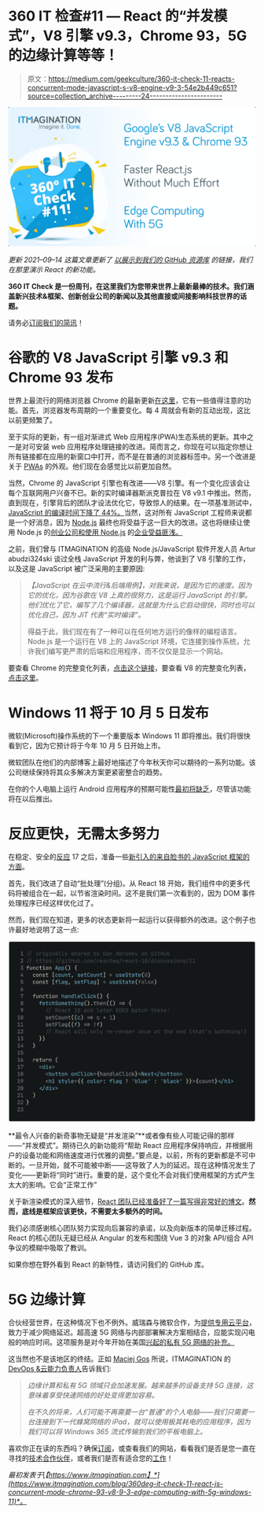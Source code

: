 # 360 IT 检查#11 — React 的“并发模式”，V8 引擎 v9.3，Chrome 93，5G 的边缘计算等等！

> 原文：<https://medium.com/geekculture/360-it-check-11-reacts-concurrent-mode-javascript-s-v8-engine-v9-3-54e2b449c651?source=collection_archive---------24----------------------->

![](img/0c84317bed77a135e9282cbaa23a39df.png)

*更新 2021–09–14 这篇文章更新了* [*以展示到我们的 GitHub 资源库*](https://github.com/itmaginationdemos/React-18-Demo) *的链接，我们在那里演示 React 的新功能。*

**360 IT Check 是一份周刊，在这里我们为您带来世界上最新最棒的技术。我们涵盖新兴技术&框架、创新创业公司的新闻以及其他直接或间接影响科技世界的话题。 **‍****

请务必[订阅我们的简讯](https://www.itmagination.com/newsletters/360-it-check)！

# 谷歌的 V8 JavaScript 引擎 v9.3 和 Chrome 93 发布

世界上最流行的网络浏览器 Chrome 的最新更新[在这里](https://developer.chrome.com/blog/new-in-chrome-93/)，它有一些值得注意的功能。首先，浏览器发布周期的一个重要变化。每 4 周就会有新的互动出现，这比以前更频繁了。

至于实际的更新，有一组对渐进式 Web 应用程序(PWA)生态系统的更新。其中之一是对可安装 web 应用程序处理链接的改进。简而言之，你现在可以指定你想让所有链接都在应用的新窗口中打开，而不是在普通的浏览器标签中。另一个改进是关于 [PWAs](https://www.itmagination.com/blog/progressive-web-apps-the-way-to-reach-your-mobile-customers) 的外观。他们现在会感觉比以前更加自然。

当然，Chrome 的 JavaScript 引擎也有改进——V8 引擎。有一个变化应该会让每个互联网用户兴奋不已。新的实时编译器斯派克普拉在 V8 v9.1 中推出。然而，直到现在，引擎背后的团队才设法优化它，导致惊人的结果。在一项基准测试中， [JavaScript 的编译时间下降了 44%。](https://v8.dev/blog/v8-release-93)当然，这对所有 JavaScript 工程师来说都是一个好消息，因为 [Node.js](https://www.itmagination.com/open-jobs/NodejsDeveloper-8050000012856481) 最终也将受益于这一巨大的改进。这也将继续让使用 Node.js 的[创业公司和使用 Node.js](https://www.itmagination.com/blog/5-reasons-why-startups-love-node-js) 的[企业受益匪浅。](https://www.itmagination.com/blog/node-js-changed-corporate-software-engineering)

之前，我们曾与 ITMAGINATION 的高级 Node.js/JavaScript 软件开发人员 Artur abudzi324ski 谈过全栈 JavaScript 开发的利与弊，他谈到了 V8 引擎的工作，以及这是 JavaScript 被广泛采用的主要原因:

> *【JavaScript 在云中流行&后端用例】，对我来说，是因为它的速度。因为它的优化，因为谷歌在 V8 上真的很努力，这是运行 JavaScript 的引擎。他们优化了它，编写了几个编译器，这就是为什么它启动很快，同时也可以优化自己，因为 JIT 代表“实时编译”。*
> 
> 得益于此，我们现在有了一种可以在任何地方运行的像样的编程语言。Node.js 是一个运行在 V8 上的 JavaScript 环境，它连接到操作系统，允许我们编写更严肃的后端和应用程序，而不仅仅是显示一个网站。

要查看 Chrome 的完整变化列表，[点击这个链接](https://developer.chrome.com/blog/new-in-chrome-93/)，要查看 V8 的完整变化列表，[点击这里](https://v8.dev/blog/v8-release-93)。

# Windows 11 将于 10 月 5 日发布

微软(Microsoft)操作系统的下一个重要版本 Windows 11 即将推出。我们将很快看到它，因为它预计将于今年 10 月 5 日开始上市。

微软团队在他们的内部博客上最好地描述了今年秋天你可以期待的一系列功能。该公司继续保持将其众多解决方案更紧密整合的趋势。

在你的个人电脑上运行 Android 应用程序的预期可能性[最初将缺乏](https://www.theverge.com/2021/8/31/22650000/microsoft-windows-11-android-apps-support)，尽管该功能将在以后推出。

# 反应更快，无需太多努力

在稳定、安全的[反应](https://www.itmagination.com/open-jobs/ReactDeveloper-8050000012874788) 17 之后，准备一些[新引入的来自脸书的 JavaScript 框架的方面](https://blog.openreplay.com/react-18-alpha-is-out-this-is-what-you-need-to-know)。

首先，我们改进了自动“批处理”(分组)。从 React 18 开始，我们组件中的更多代码将被组合在一起，以节省渲染时间。这不是我们第一次看到的，因为 DOM 事件处理程序已经这样优化过了。

然而，我们现在知道，更多的状态更新将一起运行以获得额外的改进。这个例子也许最好地说明了这一点:

![](img/b71b4e30d913379e9a1e5376d61edfce.png)

**最令人兴奋的新奇事物无疑是“并发渲染”**或者像有些人可能记得的那样——“并发模式”。期待已久的新功能将“帮助 React 应用程序保持响应，并根据用户的设备功能和网络速度进行优雅的调整。”要点是，以前，所有的更新都是不可中断的。一旦开始，就不可能被中断——这导致了人为的延迟。现在这种情况发生了变化——更新将“同时”进行。重要的是，这个变化不会对我们使用框架的方式产生太大的影响。它会“正常工作”

关于新渲染模式的深入细节，[React 团队已经准备好了一篇写得非常好的博文](https://reactjs.org/docs/concurrent-mode-intro.html)。**然而，底线是框架应该更快，不需要太多额外的时间。**

我们必须感谢核心团队努力实现向后兼容的承诺，以及向新版本的简单迁移过程。React 的核心团队无疑已经从 Angular 的发布和围绕 Vue 3 的对象 API/组合 API 争议的模糊中吸取了教训。

如果你想在野外看到 React 的新特性，请访问我们的 GitHub 库。

# 5G 边缘计算

合伙经营世界，在这种情况下也不例外。威瑞森与微软合作，为[提供专用云平台](https://www.crn.com/news/networking/verizon-microsoft-azure-roll-out-private-mobile-edge-cloud-for-enterprises)，致力于减少网络延迟。超高速 5G 网络与内部部署解决方案相结合，应能实现闪电般的响应时间。这项服务是对今年开始在美国[兴起的私有 5G 网络的补充。](https://www.crn.com/news/networking/verizon-business-launches-first-private-enterprise-5g-network-in-u-s-)

这当然也不是该地区的终结。正如 [Maciej Gos](https://www.linkedin.com/in/maciejgos/) 所说，ITMAGINATION 的 [DevOps &云能力负责人](https://www.itmagination.com/blog/meet-the-innovators-maciej-gos-devops-cloud-competence-leader)告诉我们:

> *边缘计算和私有 5G 领域只会加速发展。越来越多的设备支持 5G 连接，这意味着享受快速网络的好处变得更加容易。*
> 
> *在不久的将来，人们可能不再需要一台“普通”的个人电脑——我们只需要一台连接到下一代蜂窝网络的 iPad，就可以使用极其耗电的应用程序，因为我们可以将 Windows 365 流式传输到我们的平板电脑上。*

喜欢你正在读的东西吗？确保[订阅](https://www.itmagination.com/newsletters/360-it-check)，或查看我们的网站，看看我们是否是您一直在寻找的[技术合作伙伴](https://www.itmagination.com/)，或者我们是否有适合您的[工作](https://www.itmagination.com/open-jobs)！

*最初发表于*[*【https://www.itmagination.com】*](https://www.itmagination.com/blog/360deg-it-check-11-react-js-concurrent-mode-chrome-93-v8-9-3-edge-computing-with-5g-windows-11)*。*